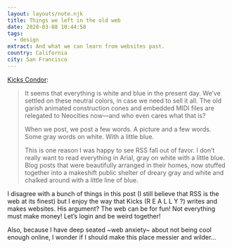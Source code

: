 ```yaml
---
layout: layouts/note.njk
title: Things we left in the old web
date: 2020-03-08 10:44:58
tags:
  - design
extract: And what we can learn from websites past.
country: California
city: San Francisco
---
```


[Kicks Condor](https://www.kickscondor.com/things-we-left-in-the-old-web/):

> It seems that everything is white and blue in the present day. We’ve settled on these neutral colors, in case we need to sell it all. The old garish animated construction cones and embedded MIDI files are relegated to Neocities now—and who even cares what that is?
>
> When we post, we post a few words. A picture and a few words. Some gray words on white. With a little blue.
>
> This is one reason I was happy to see RSS fall out of favor. I don’t really want to read everything in Arial, gray on white with a little blue. Blog posts that were beautifully arranged in their homes, now stuffed together into a makeshift public shelter of dreary gray and white and chalked around with a little line of blue.

I disagree with a bunch of things in this post (I still believe that RSS is the web at its finest) but I enjoy the way that Kicks (R E A L L Y ?) writes and makes websites. His argument? The web can be for fun! Not everything must make money! Let’s login and be weird together!

Also, because I have deep seated ~web anxiety~ about not being cool enough online, I wonder if I should make this place messier and wilder…

